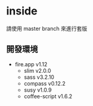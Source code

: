 # inside
請使用 master branch 來進行套版

## 開發環境
- fire.app v1.12
  - slim v2.0.0
  - sass v3.2.10
  - compass v0.12.2
  - susy v1.0.9
  - coffee-script v1.6.2
